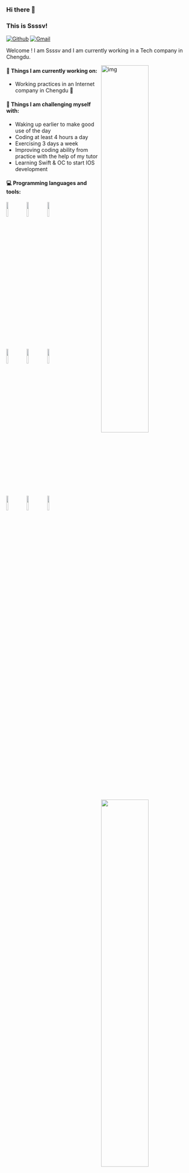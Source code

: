 ### Hi there 👋 
### This is Ssssv!
 
[![Github](https://img.shields.io/badge/-Github-000?style=flat&logo=Github&logoColor=white)](https://github.com/Ssssv11)
[![Gmail](https://img.shields.io/badge/-outlook-c14438?style=flat&logo=Gmail&logoColor=white)](mailto:ssssv111@outlook.com)
 
Welcome ! I am Ssssv and I am currently working in a Tech company in Chengdu.
 
<img align="right" alt="img" src="https://i.giphy.com/RThN0hOS2GO4M.gif" width="50%" height="auto" />
 
 
#### 🌱 Things I am currently working on: 
- Working practices in an Internet company in Chengdu 🚀 
 
#### :muscle: Things I am challenging myself with:
- Waking up earlier to make good use of the day
- Coding at least 4 hours a day
- Exercising 3 days a week
- Improving coding ability from practice with the help of my tutor
- Learning Swift & OC to start IOS development
 
#### :computer: Programming languages and tools: 
<p>
	<img width="50%" align="right" src="https://github-readme-stats.vercel.app/api?username=Ssssv11&show_icons=true&hide_border=true" />
 
<code><img width="10%" src="https://www.vectorlogo.zone/logos/java/java-ar21.svg"></code>
<code><img width="10%" src="https://www.vectorlogo.zone/logos/springio/springio-ar21.svg"></code>
<code><img width="10%" src="https://www.vectorlogo.zone/logos/swift/swift-ar21.svg"></code>
<br />
<code><img width="10%" src="https://www.vectorlogo.zone/logos/mysql/mysql-ar21.svg"></code>
<code><img width="10%" src="https://www.vectorlogo.zone/logos/redis/redis-ar21.svg"></code>
<code><img width="10%" src="https://www.vectorlogo.zone/logos/mongodb/mongodb-ar21.svg"></code>
<br />
<code><img width="10%" src="https://www.vectorlogo.zone/logos/vuejs/vuejs-ar21.svg"></code>
<code><img width="10%" src="https://www.vectorlogo.zone/logos/golang/golang-ar21.svg"></code>
<code><img width="10%" src="https://www.vectorlogo.zone/logos/git-scm/git-scm-ar21.svg"></code>
</p>
